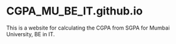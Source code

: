 # CGPA_MU_BE_IT.github.io
This is a website for calculating the CGPA from SGPA for Mumbai University, BE in IT.
